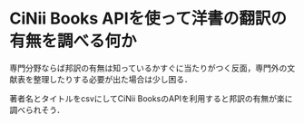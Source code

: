 # CiNii Books APIを使って洋書の翻訳の有無を調べる何か

専門分野ならば邦訳の有無は知っているかすぐに当たりがつく反面，専門外の文献表を整理したりする必要が出た場合は少し困る．

著者名とタイトルをcsvにしてCiNii BooksのAPIを利用すると邦訳の有無が楽に調べられそう．
